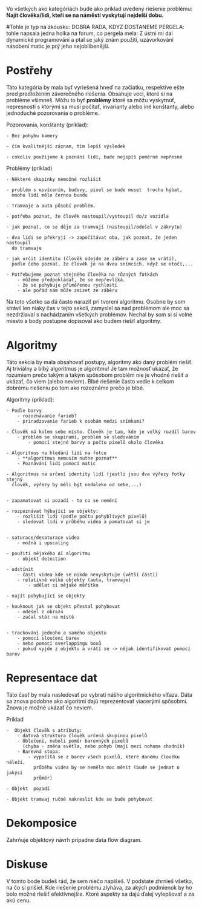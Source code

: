 Vo všetkých ako kategóriách bude ako príklad uvedený riešenie problému:
**Najít člověka/lidi, kteří se na náměstí vyskytují nejdelší dobu.**

#Tohle je typ na zkousku:
DOBRA RADA, KDYZ DOSTANEME PERGELA:
tohle napsala jedna holka na forum, co pergela mela:
Z ústní mi dal dynamické programování a ptal se jaký znám použití, 
    uzávorkování násobení matic je prý jeho nejoblíbenější.


# Postřehy

Táto kategória by mala byť vyriešená hneď na začiatku, respektíve ešte pred
predložením záverečného riešenia. Obsahuje veci, ktoré si na probléme všimneš.
Môžu to byť **problémy** ktoré sa môžu vyskytnúť, nepresnosti s ktorými sa
musí počítať, invarianty alebo iné konštanty, alebo jednoduché pozorovania o
probléme.

Pozorovania, konštanty (príklad):

    - Bez pohybu kamery

    - čím kvalitnější záznam, tím lepší výsledek

    - cokoliv použijeme k poznání lidí, bude nejspíš poměrně nepřesné


Problémy (príklad)

    - Některé skupinky nemožné rozlišit

    - problém s osvícením, budovy, pixel se bude muset  trochu hýbat,
      mnoho lidí mělo černou bundu

    - Tramvaje a auta působí problém.

    - potřeba poznat, že člověk nastoupil/vystoupil do/z vozidla

    - jak poznat, co se děje za tramvají (nastoupil/odešel v zákrytu)

    - dva lidi se překryjí -> započítávat oba, jak poznat, že jeden nastoupil
      do tramvaje

    - jak určit identitu (člověk odejde ze záběru a zase se vrátí),
      podle čeho poznat, že člověk je na dvou snímcích, když se otočí,...

    - Potřebujeme poznat stejného člověka na různých fotkách
        - můžeme předpokládat, že se nepřevlíká.
        - že se pohybuje přiměřenou rychlostí
        - ale pořád nám může zmizet ze záběru


Na toto všetko sa dá často naraziť pri tvorení algoritmu. Osobne by som strávil
len niaky čas v tejto sekcií, zamyslel sa nad problémom ale moc sa nezdržiaval
s nachádzaním všetkých problémov. Nechal by som si si volné miesto a body
postupne dopisoval ako budem riešiť algoritmy.


# Algoritmy

Táto sekcia by mala obsahovať postupy, algoritmy ako daný problém riešiť. Aj
triviálny a blbý algoritmus je algoritmu! Je tam možnosť ukázať, že rozumiem
prečo takým a takým spôsobom problém nie je vhodné riešiť a ukázať, čo viem
(alebo neviem). Blbé riešenie často vedie k celkom dobrému riešeniu po tom
ako rozoznáme prečo je blbé.


Algoritmy (príklad):
   
    - Podle barvy
        - rozoznávanie farieb?
        - priradzovanie farieb k osobám medzi snímkami?

    - Člověk má kolem sebe místo. Člověk je tam, kde je velký rozdíl barev
        - problém se skupinami, problém se sledováním
            - pomocí stejné barvy a počtu pixelů okolo člověka

    - Algoritmus na hledání lidí na fotce
        - **algoritmus nemusím nutne poznať**
        - Poznávání lidí pomocí matic

    - Algoritmus na určení identity lidí (jestli jsou dva výřezy fotky stejný
      člověk, výřezy by měli být nedaleko od sebe,...)


    - zapamatovat si pozadí - to co se nemění

    - rozpoznávat hýbající se objekty:
        - rozlišit lidi (podle počtu pohyblivých pixelů)
        - sledovat lidi v průběhu videa a pamatovat si je


    - saturace/desaturace videa
        - možná i upscaling

    - použití nějakého AI algoritmu
        - objekt detection

    - odstínit
        - části videa kde se nikdo nevyskytuje (větší části)
      	- relativně velké objekty (auta, tramvaje)
            - udělat si nějaké měřítko

    - najít pohybující se objekty

    - kouknout jak se objekt přestal pohybovat
        - odešel z obrazu
      	- začal stát na místě


    - trackování jednoho a samého objektu
        - pomocí sloučení barev
      	- nebo pomocí overlappingu boxů
        - pokud vyjde z objektu a vrátí se -> nějak identifikovat pomocí barev


# Representace dat

Táto časť by mala nasledovať po vybratí nášho algoritmického víťaza. Dáta sa
znova podobne ako algoritmi dajú reprezentovať viacerými spôsobmi. Znova je
možné ukázať čo neviem. 

Príklad

    -  Objekt člověk s atributy:
        - datová struktura člověk určená skupinou pixelů
        - Oblečení, neboli poměr barevných pixelů
          (chyba - změna světla, nebo pohyb (mají mezi nohama chodník)
        - Barevná stopa:
            - vypočítá se z barev všech pixelů, které danému člověku náleží,
              průběhu videa by se neměla moc měnit (bude se jednat o jakýsi 
              průměr)

    - Objekt  pozadí

    - Objekt tramvaj ručně nakreslit kde se bude pohybovat


# Dekomposice

Zahrňuje objektový návrh prípadne data flow diagram.

# Diskuse

V tomto bode budeš rád, že sem niečo napíšeš. V podstate zhrnieš všetko, na čo
si prišiel. Kde riešenie problému zlyháva, za akých podmienok by ho bolo možné
riešiť efektívnejšie. Ktoré aspekty sa dajú ďalej vylepšovať a za akú cenu.
